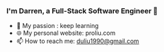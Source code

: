 ### I'm Darren, a Full-Stack Software Engineer 👋

- 🧠 My passion : keep learning
- 🌐 My personal website: proliu.com
- 📫 How to reach me: duliu1990@gmail.com

<!--
**duliu1990/duliu1990** is a ✨ _special_ ✨ repository because its `README.md` (this file) appears on your GitHub profile.

Here are some ideas to get you started:

- 🔭 I’m currently working on ...
- 🌱 I’m currently learning ...
- 👯 I’m looking to collaborate on ...
- 🤔 I’m looking for help with ...
- 💬 Ask me about ...
- 📫 How to reach me: ...
- 😄 Pronouns: ...
- ⚡ Fun fact: ...
-->

